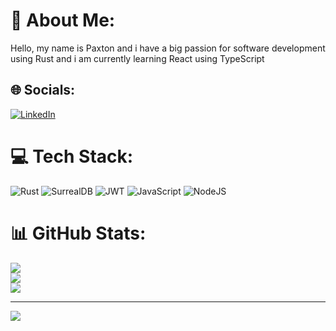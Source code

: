 # 💫 About Me:
Hello, my name is Paxton and i have a big passion for software development using Rust and i am currently learning React using TypeScript


## 🌐 Socials:
[![LinkedIn](https://img.shields.io/badge/LinkedIn-%230077B5.svg?logo=linkedin&logoColor=white)](https://linkedin.com/in/paxton-smith-574b13239) 

# 💻 Tech Stack:
![Rust](https://img.shields.io/badge/rust-%23000000.svg?style=for-the-badge&logo=rust&logoColor=white) ![SurrealDB](https://img.shields.io/badge/SurrealDB-FF00A0?style=for-the-badge&logo=surrealdb&logoColor=white) ![JWT](https://img.shields.io/badge/JWT-black?style=for-the-badge&logo=JSON%20web%20tokens) ![JavaScript](https://img.shields.io/badge/javascript-%23323330.svg?style=for-the-badge&logo=javascript&logoColor=%23F7DF1E) ![NodeJS](https://img.shields.io/badge/node.js-6DA55F?style=for-the-badge&logo=node.js&logoColor=white)
# 📊 GitHub Stats:
![](https://github-readme-stats.vercel.app/api?username=Paxton21&theme=dark&hide_border=false&include_all_commits=false&count_private=false)<br/>
![](https://github-readme-streak-stats.herokuapp.com/?user=Paxton21&theme=dark&hide_border=false)<br/>
![](https://github-readme-stats.vercel.app/api/top-langs/?username=Paxton21&theme=dark&hide_border=false&include_all_commits=false&count_private=false&layout=compact)

---
[![](https://visitcount.itsvg.in/api?id=Paxton21&icon=0&color=0)](https://visitcount.itsvg.in)

<!-- Proudly created with GPRM ( https://gprm.itsvg.in ) -->
